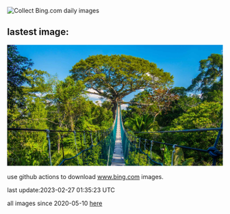 ![Collect Bing.com daily images](https://github.com/counter2015/bing-daily-images/workflows/Collect%20Bing.com%20daily%20images/badge.svg)
## lastest image:
![](images/CanopyPeru.jpg)

use github actions to download www.bing.com images.

last update:2023-02-27 01:35:23 UTC

all images since 2020-05-10 [here](https://github.com/counter2015/bing-daily-images/tree/master/images) 
